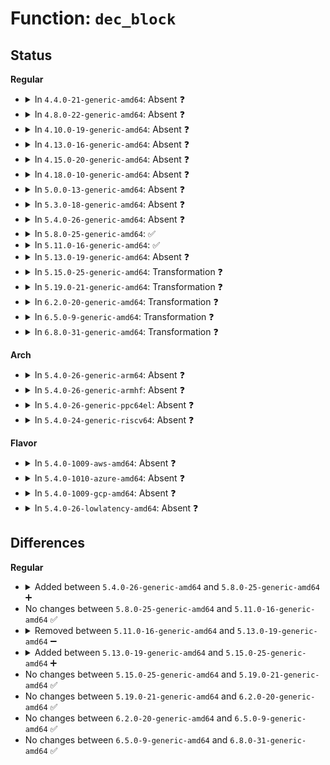 # Function: <code>dec_block</code>

## Status
<b>Regular</b>
<ul>
<li>
<details>
<summary>In <code>4.4.0-21-generic-amd64</code>: Absent ❓</summary>

```json
{
  "name": "dec_block",
  "collision_type": "Unique Static",
  "inline_type": "Full",
  "funcs": [
    {
      "addr": 18446744071583100386,
      "name": "dec_block",
      "external": false,
      "loc": "lib/xz/xz_dec_stream.c:218",
      "file": "lib/xz/xz_dec_stream.c",
      "inline": "not declared, inlined",
      "caller_inline": [
        "lib/xz/xz_dec_stream.c:xz_dec_run"
      ],
      "caller_func": []
    }
  ],
  "symbols": []
}
```
</details>
</li>
<li>
<details>
<summary>In <code>4.8.0-22-generic-amd64</code>: Absent ❓</summary>

```json
{
  "name": "dec_block",
  "collision_type": "Unique Static",
  "inline_type": "Full",
  "funcs": [
    {
      "addr": 18446744071583394562,
      "name": "dec_block",
      "external": false,
      "loc": "lib/xz/xz_dec_stream.c:218",
      "file": "lib/xz/xz_dec_stream.c",
      "inline": "not declared, inlined",
      "caller_inline": [
        "lib/xz/xz_dec_stream.c:xz_dec_run"
      ],
      "caller_func": []
    }
  ],
  "symbols": []
}
```
</details>
</li>
<li>
<details>
<summary>In <code>4.10.0-19-generic-amd64</code>: Absent ❓</summary>

```json
{
  "name": "dec_block",
  "collision_type": "Unique Static",
  "inline_type": "Full",
  "funcs": [
    {
      "addr": 18446744071583519938,
      "name": "dec_block",
      "external": false,
      "loc": "lib/xz/xz_dec_stream.c:218",
      "file": "lib/xz/xz_dec_stream.c",
      "inline": "not declared, inlined",
      "caller_inline": [
        "lib/xz/xz_dec_stream.c:xz_dec_run"
      ],
      "caller_func": []
    }
  ],
  "symbols": []
}
```
</details>
</li>
<li>
<details>
<summary>In <code>4.13.0-16-generic-amd64</code>: Absent ❓</summary>

```json
{
  "name": "dec_block",
  "collision_type": "Unique Static",
  "inline_type": "Full",
  "funcs": [
    {
      "addr": 18446744071583558612,
      "name": "dec_block",
      "external": false,
      "loc": "lib/xz/xz_dec_stream.c:218",
      "file": "lib/xz/xz_dec_stream.c",
      "inline": "not declared, inlined",
      "caller_inline": [
        "lib/xz/xz_dec_stream.c:xz_dec_run"
      ],
      "caller_func": []
    }
  ],
  "symbols": []
}
```
</details>
</li>
<li>
<details>
<summary>In <code>4.15.0-20-generic-amd64</code>: Absent ❓</summary>

```json
{
  "name": "dec_block",
  "collision_type": "Unique Static",
  "inline_type": "Full",
  "funcs": [
    {
      "addr": 18446744071583803897,
      "name": "dec_block",
      "external": false,
      "loc": "lib/xz/xz_dec_stream.c:218",
      "file": "lib/xz/xz_dec_stream.c",
      "inline": "not declared, inlined",
      "caller_inline": [
        "lib/xz/xz_dec_stream.c:xz_dec_run"
      ],
      "caller_func": []
    }
  ],
  "symbols": []
}
```
</details>
</li>
<li>
<details>
<summary>In <code>4.18.0-10-generic-amd64</code>: Absent ❓</summary>

```json
{
  "name": "dec_block",
  "collision_type": "Unique Static",
  "inline_type": "Full",
  "funcs": [
    {
      "addr": 18446744071584010633,
      "name": "dec_block",
      "external": false,
      "loc": "lib/xz/xz_dec_stream.c:218",
      "file": "lib/xz/xz_dec_stream.c",
      "inline": "not declared, inlined",
      "caller_inline": [
        "lib/xz/xz_dec_stream.c:dec_main"
      ],
      "caller_func": []
    }
  ],
  "symbols": []
}
```
</details>
</li>
<li>
<details>
<summary>In <code>5.0.0-13-generic-amd64</code>: Absent ❓</summary>

```json
{
  "name": "dec_block",
  "collision_type": "Unique Static",
  "inline_type": "Full",
  "funcs": [
    {
      "addr": 18446744071584092013,
      "name": "dec_block",
      "external": false,
      "loc": "lib/xz/xz_dec_stream.c:218",
      "file": "lib/xz/xz_dec_stream.c",
      "inline": "not declared, inlined",
      "caller_inline": [
        "lib/xz/xz_dec_stream.c:xz_dec_run"
      ],
      "caller_func": []
    }
  ],
  "symbols": []
}
```
</details>
</li>
<li>
<details>
<summary>In <code>5.3.0-18-generic-amd64</code>: Absent ❓</summary>

```json
{
  "name": "dec_block",
  "collision_type": "Unique Static",
  "inline_type": "Full",
  "funcs": [
    {
      "addr": 18446744071584281444,
      "name": "dec_block",
      "external": false,
      "loc": "lib/xz/xz_dec_stream.c:218",
      "file": "lib/xz/xz_dec_stream.c",
      "inline": "not declared, inlined",
      "caller_inline": [
        "lib/xz/xz_dec_stream.c:xz_dec_run"
      ],
      "caller_func": []
    }
  ],
  "symbols": []
}
```
</details>
</li>
<li>
<details>
<summary>In <code>5.4.0-26-generic-amd64</code>: Absent ❓</summary>

```json
{
  "name": "dec_block",
  "collision_type": "Unique Static",
  "inline_type": "Full",
  "funcs": [
    {
      "addr": 18446744071584416244,
      "name": "dec_block",
      "external": false,
      "loc": "lib/xz/xz_dec_stream.c:218",
      "file": "lib/xz/xz_dec_stream.c",
      "inline": "not declared, inlined",
      "caller_inline": [
        "lib/xz/xz_dec_stream.c:xz_dec_run"
      ],
      "caller_func": []
    }
  ],
  "symbols": []
}
```
</details>
</li>
<li>
<details>
<summary>In <code>5.8.0-25-generic-amd64</code>: ✅</summary>

```c
enum xz_ret dec_block(struct xz_dec * s, struct xz_buf * b)
```

```json
{
  "name": "dec_block",
  "collision_type": "Unique Static",
  "inline_type": "No",
  "funcs": [
    {
      "addr": 18446744071584977040,
      "name": "dec_block",
      "external": false,
      "loc": "lib/xz/xz_dec_stream.c:218",
      "file": "lib/xz/xz_dec_stream.c",
      "inline": "seen, unknown",
      "caller_inline": [],
      "caller_func": [
        "lib/xz/xz_dec_stream.c:dec_main"
      ]
    }
  ],
  "symbols": [
    {
      "addr": 18446744071584977040,
      "name": "dec_block",
      "section": ".text",
      "bind": "STB_LOCAL",
      "size": 362
    }
  ]
}
```
</details>
</li>
<li>
<details>
<summary>In <code>5.11.0-16-generic-amd64</code>: ✅</summary>

```c
enum xz_ret dec_block(struct xz_dec * s, struct xz_buf * b)
```

```json
{
  "name": "dec_block",
  "collision_type": "Unique Static",
  "inline_type": "No",
  "funcs": [
    {
      "addr": 18446744071585098976,
      "name": "dec_block",
      "external": false,
      "loc": "lib/xz/xz_dec_stream.c:218",
      "file": "lib/xz/xz_dec_stream.c",
      "inline": "seen, unknown",
      "caller_inline": [],
      "caller_func": [
        "lib/xz/xz_dec_stream.c:dec_main"
      ]
    }
  ],
  "symbols": [
    {
      "addr": 18446744071585098976,
      "name": "dec_block",
      "section": ".text",
      "bind": "STB_LOCAL",
      "size": 367
    }
  ]
}
```
</details>
</li>
<li>
<details>
<summary>In <code>5.13.0-19-generic-amd64</code>: Absent ❓</summary>

```json
{
  "name": "dec_block",
  "collision_type": "Unique Static",
  "inline_type": "Full",
  "funcs": [
    {
      "addr": 18446744071584980321,
      "name": "dec_block",
      "external": false,
      "loc": "lib/xz/xz_dec_stream.c:218",
      "file": "lib/xz/xz_dec_stream.c",
      "inline": "not declared, inlined",
      "caller_inline": [
        "lib/xz/xz_dec_stream.c:dec_main"
      ],
      "caller_func": []
    }
  ],
  "symbols": []
}
```
</details>
</li>
<li>
<details>
<summary>In <code>5.15.0-25-generic-amd64</code>: Transformation ❓</summary>

```c
enum xz_ret dec_block(struct xz_dec * s, struct xz_buf * b)
```

```json
{
  "name": "dec_block",
  "collision_type": "Unique Static",
  "inline_type": "No",
  "funcs": [
    {
      "addr": 0,
      "name": "dec_block",
      "external": false,
      "loc": "lib/xz/xz_dec_stream.c:218",
      "file": "lib/xz/xz_dec_stream.c",
      "inline": "seen, unknown",
      "caller_inline": [],
      "caller_func": [
        "lib/xz/xz_dec_stream.c:dec_main"
      ]
    }
  ],
  "symbols": [
    {
      "addr": 18446744071585419120,
      "name": "dec_block",
      "section": ".text",
      "bind": "STB_LOCAL",
      "size": 385
    },
    {
      "addr": 18446744071592334679,
      "name": "dec_block.cold",
      "section": ".text",
      "bind": "STB_LOCAL",
      "size": 21
    }
  ]
}
```
</details>
</li>
<li>
<details>
<summary>In <code>5.19.0-21-generic-amd64</code>: Transformation ❓</summary>

```c
enum xz_ret dec_block(struct xz_dec * s, struct xz_buf * b)
```

```json
{
  "name": "dec_block",
  "collision_type": "Unique Static",
  "inline_type": "No",
  "funcs": [
    {
      "addr": 0,
      "name": "dec_block",
      "external": false,
      "loc": "lib/xz/xz_dec_stream.c:218",
      "file": "lib/xz/xz_dec_stream.c",
      "inline": "seen, unknown",
      "caller_inline": [],
      "caller_func": [
        "lib/xz/xz_dec_stream.c:dec_main"
      ]
    }
  ],
  "symbols": [
    {
      "addr": 18446744071586557104,
      "name": "dec_block",
      "section": ".text",
      "bind": "STB_LOCAL",
      "size": 407
    },
    {
      "addr": 18446744071594195174,
      "name": "dec_block.cold",
      "section": ".text",
      "bind": "STB_LOCAL",
      "size": 21
    }
  ]
}
```
</details>
</li>
<li>
<details>
<summary>In <code>6.2.0-20-generic-amd64</code>: Transformation ❓</summary>

```c
enum xz_ret dec_block(struct xz_dec * s, struct xz_buf * b)
```

```json
{
  "name": "dec_block",
  "collision_type": "Unique Static",
  "inline_type": "No",
  "funcs": [
    {
      "addr": 0,
      "name": "dec_block",
      "external": false,
      "loc": "lib/xz/xz_dec_stream.c:218",
      "file": "lib/xz/xz_dec_stream.c",
      "inline": "seen, unknown",
      "caller_inline": [],
      "caller_func": [
        "lib/xz/xz_dec_stream.c:dec_main"
      ]
    }
  ],
  "symbols": [
    {
      "addr": 18446744071587790832,
      "name": "dec_block",
      "section": ".text",
      "bind": "STB_LOCAL",
      "size": 407
    },
    {
      "addr": 18446744071596198854,
      "name": "dec_block.cold",
      "section": ".text",
      "bind": "STB_LOCAL",
      "size": 21
    }
  ]
}
```
</details>
</li>
<li>
<details>
<summary>In <code>6.5.0-9-generic-amd64</code>: Transformation ❓</summary>

```c
enum xz_ret dec_block(struct xz_dec * s, struct xz_buf * b)
```

```json
{
  "name": "dec_block",
  "collision_type": "Unique Static",
  "inline_type": "No",
  "funcs": [
    {
      "addr": 0,
      "name": "dec_block",
      "external": false,
      "loc": "lib/xz/xz_dec_stream.c:218",
      "file": "lib/xz/xz_dec_stream.c",
      "inline": "seen, unknown",
      "caller_inline": [],
      "caller_func": [
        "lib/xz/xz_dec_stream.c:dec_main"
      ]
    }
  ],
  "symbols": [
    {
      "addr": 18446744071588062064,
      "name": "dec_block",
      "section": ".text",
      "bind": "STB_LOCAL",
      "size": 407
    },
    {
      "addr": 18446744071596724036,
      "name": "dec_block.cold",
      "section": ".text",
      "bind": "STB_LOCAL",
      "size": 21
    }
  ]
}
```
</details>
</li>
<li>
<details>
<summary>In <code>6.8.0-31-generic-amd64</code>: Transformation ❓</summary>

```c
enum xz_ret dec_block(struct xz_dec * s, struct xz_buf * b)
```

```json
{
  "name": "dec_block",
  "collision_type": "Unique Static",
  "inline_type": "No",
  "funcs": [
    {
      "addr": 0,
      "name": "dec_block",
      "external": false,
      "loc": "lib/xz/xz_dec_stream.c:218",
      "file": "lib/xz/xz_dec_stream.c",
      "inline": "seen, unknown",
      "caller_inline": [],
      "caller_func": [
        "lib/xz/xz_dec_stream.c:dec_main"
      ]
    }
  ],
  "symbols": [
    {
      "addr": 18446744071588396848,
      "name": "dec_block",
      "section": ".text",
      "bind": "STB_LOCAL",
      "size": 407
    },
    {
      "addr": 18446744071597633713,
      "name": "dec_block.cold",
      "section": ".text",
      "bind": "STB_LOCAL",
      "size": 21
    }
  ]
}
```
</details>
</li>
</ul>
<b>Arch</b>
<ul>
<li>
<details>
<summary>In <code>5.4.0-26-generic-arm64</code>: Absent ❓</summary>

```json
{
  "name": "dec_block",
  "collision_type": "Unique Static",
  "inline_type": "Full",
  "funcs": [
    {
      "addr": 18446603336496300444,
      "name": "dec_block",
      "external": false,
      "loc": "lib/xz/xz_dec_stream.c:218",
      "file": "lib/xz/xz_dec_stream.c",
      "inline": "not declared, inlined",
      "caller_inline": [
        "lib/xz/xz_dec_stream.c:xz_dec_run"
      ],
      "caller_func": []
    }
  ],
  "symbols": []
}
```
</details>
</li>
<li>
<details>
<summary>In <code>5.4.0-26-generic-armhf</code>: Absent ❓</summary>

```json
{
  "name": "dec_block",
  "collision_type": "Unique Static",
  "inline_type": "Full",
  "funcs": [
    {
      "addr": 3229636212,
      "name": "dec_block",
      "external": false,
      "loc": "lib/xz/xz_dec_stream.c:218",
      "file": "lib/xz/xz_dec_stream.c",
      "inline": "not declared, inlined",
      "caller_inline": [
        "lib/xz/xz_dec_stream.c:xz_dec_run"
      ],
      "caller_func": []
    }
  ],
  "symbols": []
}
```
</details>
</li>
<li>
<details>
<summary>In <code>5.4.0-26-generic-ppc64el</code>: Absent ❓</summary>

```json
{
  "name": "dec_block",
  "collision_type": "Unique Static",
  "inline_type": "Full",
  "funcs": [
    {
      "addr": 13835058055290607528,
      "name": "dec_block",
      "external": false,
      "loc": "lib/xz/xz_dec_stream.c:218",
      "file": "lib/xz/xz_dec_stream.c",
      "inline": "not declared, inlined",
      "caller_inline": [
        "lib/xz/xz_dec_stream.c:xz_dec_run"
      ],
      "caller_func": []
    }
  ],
  "symbols": []
}
```
</details>
</li>
<li>
<details>
<summary>In <code>5.4.0-24-generic-riscv64</code>: Absent ❓</summary>

```json
{
  "name": "dec_block",
  "collision_type": "Unique Static",
  "inline_type": "Full",
  "funcs": [
    {
      "addr": 18446743936275356566,
      "name": "dec_block",
      "external": false,
      "loc": "lib/xz/xz_dec_stream.c:218",
      "file": "lib/xz/xz_dec_stream.c",
      "inline": "not declared, inlined",
      "caller_inline": [
        "lib/xz/xz_dec_stream.c:xz_dec_run"
      ],
      "caller_func": []
    }
  ],
  "symbols": []
}
```
</details>
</li>
</ul>
<b>Flavor</b>
<ul>
<li>
<details>
<summary>In <code>5.4.0-1009-aws-amd64</code>: Absent ❓</summary>

```json
{
  "name": "dec_block",
  "collision_type": "Unique Static",
  "inline_type": "Full",
  "funcs": [
    {
      "addr": 18446744071584384980,
      "name": "dec_block",
      "external": false,
      "loc": "lib/xz/xz_dec_stream.c:218",
      "file": "lib/xz/xz_dec_stream.c",
      "inline": "not declared, inlined",
      "caller_inline": [
        "lib/xz/xz_dec_stream.c:xz_dec_run"
      ],
      "caller_func": []
    }
  ],
  "symbols": []
}
```
</details>
</li>
<li>
<details>
<summary>In <code>5.4.0-1010-azure-amd64</code>: Absent ❓</summary>

```json
{
  "name": "dec_block",
  "collision_type": "Unique Static",
  "inline_type": "Full",
  "funcs": [
    {
      "addr": 18446744071584320180,
      "name": "dec_block",
      "external": false,
      "loc": "lib/xz/xz_dec_stream.c:218",
      "file": "lib/xz/xz_dec_stream.c",
      "inline": "not declared, inlined",
      "caller_inline": [
        "lib/xz/xz_dec_stream.c:xz_dec_run"
      ],
      "caller_func": []
    }
  ],
  "symbols": []
}
```
</details>
</li>
<li>
<details>
<summary>In <code>5.4.0-1009-gcp-amd64</code>: Absent ❓</summary>

```json
{
  "name": "dec_block",
  "collision_type": "Unique Static",
  "inline_type": "Full",
  "funcs": [
    {
      "addr": 18446744071584367892,
      "name": "dec_block",
      "external": false,
      "loc": "lib/xz/xz_dec_stream.c:218",
      "file": "lib/xz/xz_dec_stream.c",
      "inline": "not declared, inlined",
      "caller_inline": [
        "lib/xz/xz_dec_stream.c:xz_dec_run"
      ],
      "caller_func": []
    }
  ],
  "symbols": []
}
```
</details>
</li>
<li>
<details>
<summary>In <code>5.4.0-26-lowlatency-amd64</code>: Absent ❓</summary>

```json
{
  "name": "dec_block",
  "collision_type": "Unique Static",
  "inline_type": "Full",
  "funcs": [
    {
      "addr": 18446744071584473924,
      "name": "dec_block",
      "external": false,
      "loc": "lib/xz/xz_dec_stream.c:218",
      "file": "lib/xz/xz_dec_stream.c",
      "inline": "not declared, inlined",
      "caller_inline": [
        "lib/xz/xz_dec_stream.c:xz_dec_run"
      ],
      "caller_func": []
    }
  ],
  "symbols": []
}
```
</details>
</li>
</ul>

## Differences
<b>Regular</b>
<ul>
<li>
<details>
<summary>Added between <code>5.4.0-26-generic-amd64</code> and <code>5.8.0-25-generic-amd64</code> ➕</summary>

```c
enum xz_ret dec_block(struct xz_dec * s, struct xz_buf * b)
```
</details>
</li>
<li>
No changes between <code>5.8.0-25-generic-amd64</code> and <code>5.11.0-16-generic-amd64</code> ✅
</li>
<li>
<details>
<summary>Removed between <code>5.11.0-16-generic-amd64</code> and <code>5.13.0-19-generic-amd64</code> ➖</summary>

```c
enum xz_ret dec_block(struct xz_dec * s, struct xz_buf * b)
```
</details>
</li>
<li>
<details>
<summary>Added between <code>5.13.0-19-generic-amd64</code> and <code>5.15.0-25-generic-amd64</code> ➕</summary>

```c
enum xz_ret dec_block(struct xz_dec * s, struct xz_buf * b)
```
</details>
</li>
<li>
No changes between <code>5.15.0-25-generic-amd64</code> and <code>5.19.0-21-generic-amd64</code> ✅
</li>
<li>
No changes between <code>5.19.0-21-generic-amd64</code> and <code>6.2.0-20-generic-amd64</code> ✅
</li>
<li>
No changes between <code>6.2.0-20-generic-amd64</code> and <code>6.5.0-9-generic-amd64</code> ✅
</li>
<li>
No changes between <code>6.5.0-9-generic-amd64</code> and <code>6.8.0-31-generic-amd64</code> ✅
</li>
</ul>
